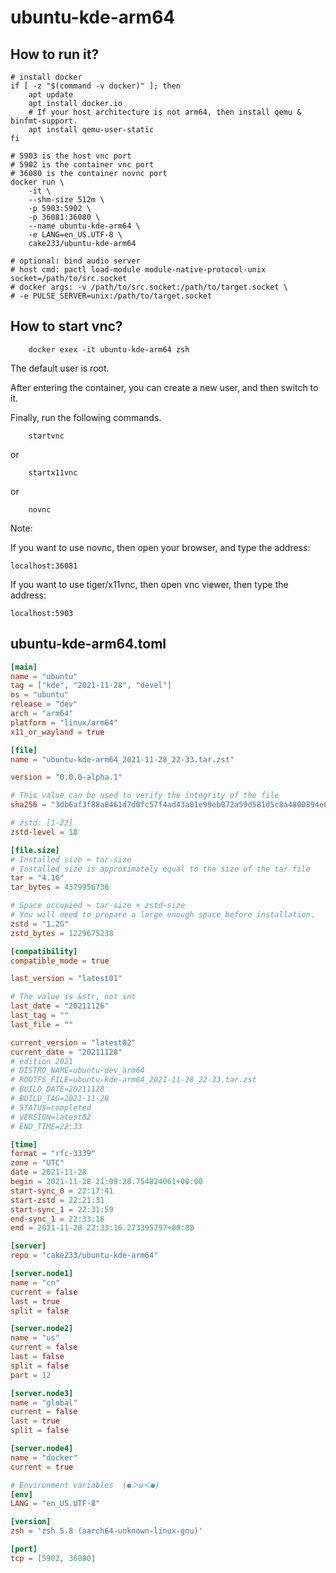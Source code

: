 # ubuntu-kde-arm64

## How to run it?

```shell
# install docker
if [ -z "$(command -v docker)" ]; then
    apt update
    apt install docker.io
    # If your host architecture is not arm64, then install qemu & binfmt-support.
    apt install qemu-user-static
fi

# 5903 is the host vnc port
# 5902 is the container vnc port
# 36080 is the container novnc port
docker run \
    -it \
    --shm-size 512m \
    -p 5903:5902 \
    -p 36081:36080 \
    --name ubuntu-kde-arm64 \
    -e LANG=en_US.UTF-8 \
    cake233/ubuntu-kde-arm64

# optional: bind audio server
# host cmd: pactl load-module module-native-protocol-unix socket=/path/to/src.socket
# docker args: -v /path/to/src.socket:/path/to/target.socket \
# -e PULSE_SERVER=unix:/path/to/target.socket

```

## How to start vnc?

```shell
    docker exex -it ubuntu-kde-arm64 zsh
```

The default user is root.

After entering the container, you can create a new user, and then switch to it.

Finally, run the following commands.

```shell
    startvnc
```

or

```shell
    startx11vnc
```

or

```shell
    novnc
```

Note:

If you want to use novnc, then open your browser, and type the address:

```
localhost:36081
```

If you want to use tiger/x11vnc, then open vnc viewer, then type the address:

```
localhost:5903
```

## ubuntu-kde-arm64.toml

```toml
[main]
name = "ubuntu"
tag = ["kde", "2021-11-28", "devel"]
os = "ubuntu"
release = "dev"
arch = "arm64"
platform = "linux/arm64"
x11_or_wayland = true

[file]
name = "ubuntu-kde-arm64_2021-11-28_22-33.tar.zst"

version = "0.0.0-alpha.1"

# This value can be used to verify the integrity of the file
sha256 = "3db6af3f88a8461d7d0fc57f4ad43a01e99eb072a59d581d5c8a4800894e6e66"

# zstd: [1-22]
zstd-level = 18

[file.size]
# Installed size ≈ tar-size
# Installed size is approximately equal to the size of the tar file
tar = "4.1G"
tar_bytes = 4379956736

# Space occupied ≈ tar-size + zstd-size
# You will need to prepare a large enough space before installation.
zstd = "1.2G"
zstd_bytes = 1229675238

[compatibility]
compatible_mode = true

last_version = "latest01"

# The value is &str, not int
last_date = "20211126"
last_tag = ""
last_file = ""

current_version = "latest02"
current_date = "20211128"
# edition 2021
# DISTRO_NAME=ubuntu-dev_arm64
# ROOTFS_FILE=ubuntu-kde-arm64_2021-11-28_22-33.tar.zst
# BUILD_DATE=20211128
# BUILD_TAG=2021-11-28
# STATUS=completed
# VERSION=latest02
# END_TIME=22:33

[time]
format = "rfc-3339"
zone = "UTC"
date = 2021-11-28
begin = 2021-11-28 21:09:28.754824061+00:00
start-sync_0 = 22:17:41
start-zstd = 22:21:31
start-sync_1 = 22:31:59
end-sync_1 = 22:33:16
end = 2021-11-28 22:33:16.273395797+00:00

[server]
repo = "cake233/ubuntu-kde-arm64"

[server.node1]
name = "cn"
current = false
last = true
split = false

[server.node2]
name = "us"
current = false
last = false
split = false
part = 12

[server.node3]
name = "global"
current = false
last = true
split = false

[server.node4]
name = "docker"
current = true

# Environment variables  (●＞ω＜●)
[env]
LANG = "en_US.UTF-8"

[version]
zsh = 'zsh 5.8 (aarch64-unknown-linux-gnu)'

[port]
tcp = [5902, 36080]
```
